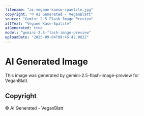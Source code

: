 ```yaml
---
filename: "ai-vegane-kaese-spaetzle.jpg"
copyright: "© AI Generated - VeganBlatt"
source: "Gemini 2.5 Flash Image Preview"
altText: "Vegane Käse-Spätzle"
aiGenerated: true
model: "gemini-2.5-flash-image-preview"
uploadDate: "2025-09-04T09:46:42.983Z"
---
```


# AI Generated Image

This image was generated by gemini-2.5-flash-image-preview for VeganBlatt.

## Copyright
© AI Generated - VeganBlatt
